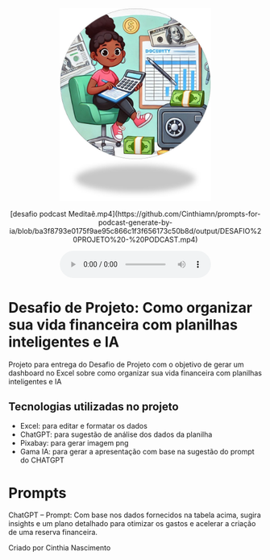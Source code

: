 <p align="center">
<img 
    src="./assets/Capa Planilha.jpg"
    width="300"
/>
</p>

<p align="center">
    [desafio podcast Meditaê.mp4](https://github.com/Cinthiamn/prompts-for-podcast-generate-by-ia/blob/ba3f8793e0175f9ae95c866c1f3f656173c50b8d/output/DESAFIO%20PROJETO%20-%20PODCAST.mp4)
</p>

<div align="center">
    <audio src="output/podcast_editado.MP3" controls title="Podcast editado"></audio>
</div>

# Desafio de Projeto: Como organizar sua vida financeira com planilhas inteligentes e IA #

Projeto para entrega do Desafio de Projeto com o objetivo de gerar um dashboard no Excel sobre como organizar sua vida financeira com planilhas inteligentes e IA

## Tecnologias utilizadas no projeto

- Excel:  para editar e formatar os dados
- ChatGPT: para sugestão de análise dos dados da planilha
- Pixabay: para gerar imagem png
- Gama IA:  para gerar a apresentação com base na sugestão do prompt do CHATGPT


# Prompts 
ChatGPT – Prompt: Com base nos dados fornecidos na tabela acima, sugira insights e um plano detalhado para otimizar os gastos e acelerar a criação de uma reserva financeira.


Criado por Cinthia Nascimento

